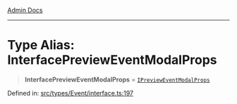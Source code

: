 [Admin Docs](/)

***

# Type Alias: InterfacePreviewEventModalProps

> **InterfacePreviewEventModalProps** = [`IPreviewEventModalProps`](types\Event\interface\README\interfaces\IPreviewEventModalProps.md)

Defined in: [src/types/Event/interface.ts:197](https://github.com/PalisadoesFoundation/talawa-admin/blob/main/src/types/Event/interface.ts#L197)
